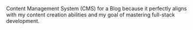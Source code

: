 Content Management System (CMS) for a Blog because it perfectly aligns with my content creation abilities and my goal of mastering full-stack development.
